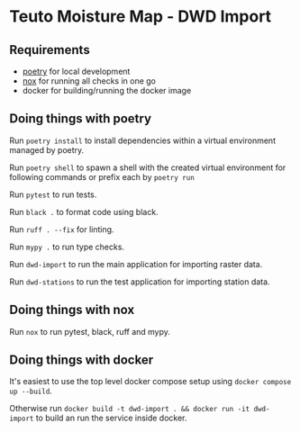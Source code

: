 # Teuto Moisture Map - DWD Import

## Requirements

- [poetry](https://python-poetry.org) for local development
- [nox](https://nox.thea.codes/en/stable/) for running all checks in one go
- docker for building/running the docker image

## Doing things with poetry

Run `poetry install` to install dependencies within a virtual environment managed by poetry.

Run `poetry shell` to spawn a shell with the created virtual environment for following commands or prefix each by `poetry run`

Run `pytest` to run tests.

Run `black .` to format code using black.

Run `ruff . --fix` for linting.

Run `mypy .` to run type checks.

Run `dwd-import` to run the main application for importing raster data.

Run `dwd-stations` to run the test application for  importing station data.

## Doing things with nox

Run `nox` to run pytest, black, ruff and mypy.

## Doing things with docker

It's easiest to use the top level docker compose setup using `docker compose up --build`.

Otherwise run `docker build -t dwd-import . && docker run -it dwd-import` to build an run the service inside docker.
